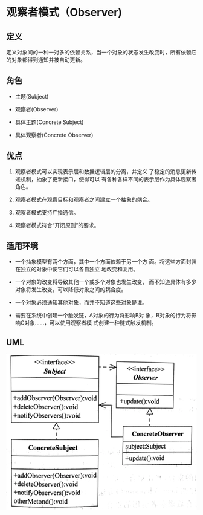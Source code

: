 # 观察者模式（Observer)

## 定义

定义对象间的一种一对多的依赖关系，当一个对象的状态发生改变时，所有依赖它的对象都得到通知并被自动更新。

## 角色

- 主题(Subject)

- 观察者(Observer)

- 具体主题(Concrete Subject)

- 具体观察者(Concrete Observer)

## 优点

1. 观察者模式可以实现表示层和数据逻辑层的分离，并定义 了稳定的消息更新传递机制，抽象了更新接口，使得可以 有各种各样不同的表示层作为具体观察者角色。

2. 观察者模式在观察目标和观察者之间建立一个抽象的耦合。

3. 观察者模式支持广播通信。

4. 观察者模式符合“开闭原则”的要求。

## 适用环境

- 一个抽象模型有两个方面，其中一个方面依赖于另一个方 面。将这些方面封装在独立的对象中使它们可以各自独立 地改变和复用。

- 一个对象的改变将导致其他一个或多个对象也发生改变， 而不知道具体有多少对象将发生改变，可以降低对象之间的耦合度。

- 一个对象必须通知其他对象，而并不知道这些对象是谁。

- 需要在系统中创建一个触发链，A对象的行为将影响B对 象，B对象的行为将影响C对象……，可以使用观察者模 式创建一种链式触发机制。

## UML

![](img/6d000b24-ccf0-49b6-aa33-fea6ee25945d-1215388.png)
